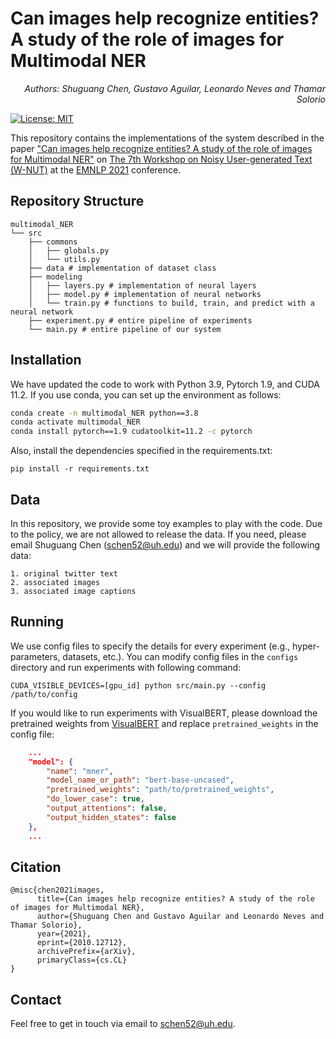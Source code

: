 # Can images help recognize entities? A study of the role of images for Multimodal NER
<p align="right"><i>Authors: Shuguang Chen, Gustavo Aguilar, Leonardo Neves and Thamar Solorio</i></p> 

[![License: MIT](https://img.shields.io/badge/License-MIT-yellow.svg)](https://opensource.org/licenses/MIT) 

This repository contains the implementations of the system described in the paper ["Can images help recognize entities? A study of the role of images for Multimodal NER"]() on [The 7th Workshop on Noisy User-generated Text (W-NUT)](http://noisy-text.github.io/2021/) at the [EMNLP 2021](https://2021.emnlp.org) conference.

## Repository Structure
```
multimodal_NER
└── src
    ├── commons
    │   ├── globals.py
    │   └── utils.py
    ├── data # implementation of dataset class
    ├── modeling 
    │   ├── layers.py # implementation of neural layers
    │   ├── model.py # implementation of neural networks
    │   └── train.py # functions to build, train, and predict with a neural network
    ├── experiment.py # entire pipeline of experiments
    └── main.py # entire pipeline of our system

```

## Installation
We have updated the code to work with Python 3.9, Pytorch 1.9, and CUDA 11.2. If you use conda, you can set up the environment as follows:

```bash
conda create -n multimodal_NER python==3.8
conda activate multimodal_NER
conda install pytorch==1.9 cudatoolkit=11.2 -c pytorch
```

Also, install the dependencies specified in the requirements.txt:
```
pip install -r requirements.txt
```

## Data
In this repository, we provide some toy examples to play with the code. Due to the policy, we are not allowed to release the data. If you need, please email Shuguang Chen ([schen52@uh.edu](schen52@uh.edu)) and we will provide the following data:

```
1. original twitter text
2. associated images
3. associated image captions
```

## Running

We use config files to specify the details for every experiment (e.g., hyper-parameters, datasets, etc.). You can modify config files in the `configs` directory and run experiments with following command:

```
CUDA_VISIBLE_DEVICES=[gpu_id] python src/main.py --config /path/to/config
```

If you would like to run experiments with VisualBERT, please download the pretrained weights from [VisualBERT](https://github.com/uclanlp/visualbert/tree/master/visualbert) and replace `pretrained_weights` in the config file:

```json
    ...
    "model": {
        "name": "mner",
        "model_name_or_path": "bert-base-uncased",
        "pretrained_weights": "path/to/pretrained_weights",
        "do_lower_case": true,
        "output_attentions": false,
        "output_hidden_states": false
    },
    ...
```

## Citation
```
@misc{chen2021images,
      title={Can images help recognize entities? A study of the role of images for Multimodal NER}, 
      author={Shuguang Chen and Gustavo Aguilar and Leonardo Neves and Thamar Solorio},
      year={2021},
      eprint={2010.12712},
      archivePrefix={arXiv},
      primaryClass={cs.CL}
}
```

## Contact
Feel free to get in touch via email to schen52@uh.edu.
